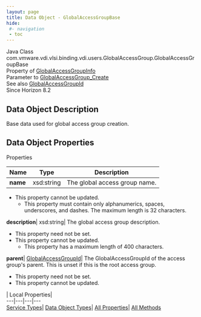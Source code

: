 ```yaml
---
layout: page
title: Data Object - GlobalAccessGroupBase
hide:
 #- navigation
 - toc
---
```






Java Class
    com.vmware.vdi.vlsi.binding.vdi.users.GlobalAccessGroup.GlobalAccessGroupBase  
Property of
     [GlobalAccessGroupInfo](vdi.users.GlobalAccessGroup.GlobalAccessGroupInfo.md#field_detail)  
Parameter to
     [GlobalAccessGroup_Create](vdi.users.GlobalAccessGroup.md#create)  
See also
     [GlobalAccessGroupId](vdi.entity.GlobalAccessGroupId.md)  
Since 
    Horizon 8.2

## Data Object Description 

Base data used for global access group creation. 

## Data Object Properties

Properties

Name |  Type |  Description   
---|---|---  
**name**|  xsd:string|  The global access group name.   


* This property cannot be updated.
  * This property must contain only alphanumerics, spaces, underscores, and dashes. The maximum length is 32 characters. 

  
**description**|  xsd:string|  The global access group description.   


* This property need not be set.
* This property cannot be updated.
  * This property has a maximum length of 400 characters. 

  
**parent**| [GlobalAccessGroupId](vdi.entity.GlobalAccessGroupId.md)|  The GlobalAccessGroupId of the access group's parent. This is unset if this is the root access group.   


* This property need not be set.
* This property cannot be updated.

  
  
  
 | Local Properties|   
---|---|---|---  
[Service Types](index-mo_types.md)| [Data Object Types](index-do_types.md)| [All Properties](index-properties.md)| [All Methods](index-methods.md)  
  
  

